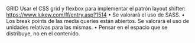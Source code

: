 GRID
Usar el CSS grid y flexbox para implementar el patrón layout shifter: https://www.lukew.com/ff/entry.asp?1514
• Se valorará el uso de SASS.
• Los break points de las media queries están abiertos. Se valorará el uso de unidades relativas para las mismas.
• Pensar en el espacio que se distribuye, no en el contenido.